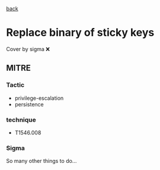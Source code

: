 [back](../index.md)
# Replace binary of sticky keys
Cover by sigma :x: 

## MITRE
### Tactic
  - privilege-escalation
  - persistence

### technique
  - T1546.008

### Sigma

 So many other things to do...
